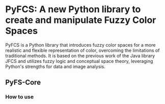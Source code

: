 # PyFCS: A new Python library to create and manipulate Fuzzy Color Spaces
PyFCS is a Python library that introduces fuzzy color spaces for a more realistic and flexible representation of color, overcoming the limitations of traditional methods. It is based on the previous work of the Java library JFCS and utilizes fuzzy logic and conceptual space theory, leveraging Python's strengths for data and image analysis.

 ## PyFS-Core


### How to use
